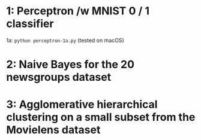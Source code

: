 # 1: Perceptron /w MNIST 0 / 1 classifier
1a: `python perceptron-1a.py` (tested on macOS)

# 2: Naive Bayes for the 20 newsgroups dataset

# 3: Agglomerative hierarchical clustering on a small subset from the Movielens dataset
